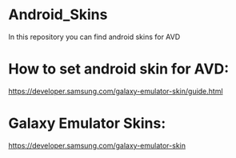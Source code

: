 # Android_Skins
In this repository you can find android skins for AVD 

# How to set android skin for AVD: 
https://developer.samsung.com/galaxy-emulator-skin/guide.html

# Galaxy Emulator Skins:
https://developer.samsung.com/galaxy-emulator-skin
